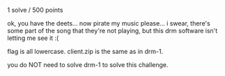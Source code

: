1 solve / 500 points

ok, you have the deets... now pirate my music please... i swear, there's some part of the song that they're not playing, but this drm software isn't letting me see it :(

flag is all lowercase. client.zip is the same as in drm-1.

you do NOT need to solve drm-1 to solve this challenge.
